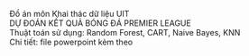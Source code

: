 Đồ án môn Khai thác dữ liệu UIT<br>
DỰ ĐOÁN KẾT QUẢ BÓNG ĐÁ PREMIER LEAGUE<br>
Thuật toán sử dụng: Random Forest, CART, Naive Bayes, KNN<br>
Chi tiết: file powerpoint kèm theo
